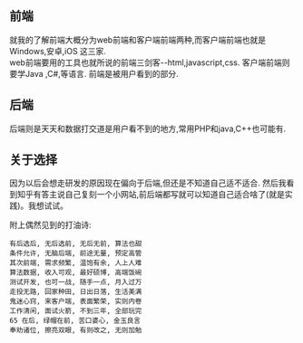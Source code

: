 ## 前端
就我的了解前端大概分为web前端和客户端前端两种,而客户端前端也就是Windows,安卓,iOS 这三家.  
web前端要用的工具也就所说的前端三剑客--html,javascript,css.
客户端前端则要学Java ,C#,等语言.
 前端是被用户看到的部分.
## 后端
后端则是天天和数据打交道是用户看不到的地方,常用PHP和java,C++也可能有.

## 关于选择

因为以后会想走研发的原因现在偏向于后端,但还是不知道自己适不适合.
然后我看到知乎有答主说自己复刻一个小网站,前后端都写就可以知道自己适合啥了(就是实践)。我想试试。


附上偶然见到的打油诗:

    有后选后, 无后选前, 无后无前, 算法也甜
    条件允许, 无脑后端, 前途无量, 预定高管
    其次前端, 需求频繁, 温饱有余, 人上人难
    算法数据, 收入可观, 最好硕博, 高端饭碗
    测试开发, 也可一战, 随手一点, 月入过万
    走投无路, 回家种田, 日出日落, 生活美满
    鬼迷心窍, 来客户端, 表面繁荣, 实则内卷
    工作清闲, 面试火箭, 不到三年, 全部玩完
    65 在后, 绿帽在前, 苦口婆心, 金玉良言
    奉劝诸位, 擦亮双眼, 有则改之, 无则加勉
